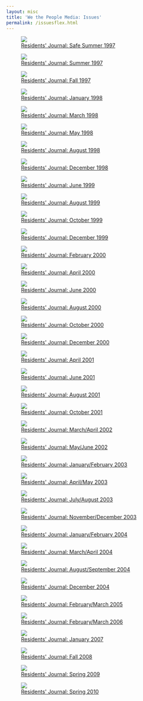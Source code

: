 ```yaml
---
layout: misc
title: 'We the People Media: Issues'
permalink: /issuesflex.html
---
```

<div class="issuescontainerflex">
<figure class="issuu"><a href="http://issuu.com/wethepeoplemedia/docs/residents__journal_safe_summer_97_9/1?e=0"><img src="{{ site.baseurl }}/assets/issuuCovers/page_1_thumb_medium(39).jpg" /><figcaption>Residents&#39; Journal: Safe Summer 1997</figcaption></a></figure>
<figure class="issuu"><a href="http://issuu.com/wethepeoplemedia/docs/fourth_edition_9x/1?e=0"><img src="{{ site.baseurl }}/assets/issuuCovers/page_1_thumb_medium(40).jpg" /><figcaption>Residents&#39; Journal: Summer 1997</figcaption></a></figure>
<figure class="issuu"><a href="http://issuu.com/wethepeoplemedia/docs/fall__97_issue_9x/1?e=0"><img src="{{ site.baseurl }}/assets/issuuCovers/page_1_thumb_medium(41).jpg" /><figcaption>Residents&#39; Journal: Fall 1997</figcaption></a></figure>
<figure class="issuu"><a href="http://issuu.com/wethepeoplemedia/docs/jan_98_edition_9x/1?e=0"><img src="{{ site.baseurl }}/assets/issuuCovers/page_1_thumb_medium(37).jpg" /><figcaption>Residents&#39; Journal: January 1998</figcaption></a></figure>
<figure class="issuu"><a href="http://issuu.com/wethepeoplemedia/docs/march_98_edition_9x/1?e=0"><img src="{{ site.baseurl }}/assets/issuuCovers/page_1_thumb_medium(35).jpg" /><figcaption>Residents&#39; Journal: March 1998</figcaption></a></figure>
<figure class="issuu"><a href="http://issuu.com/wethepeoplemedia/docs/may_1998_final_version_9x/1?e=0"><img src="{{ site.baseurl }}/assets/issuuCovers/page_1_thumb_medium(34).jpg" /><figcaption>Residents&#39; Journal: May 1998</figcaption></a></figure>
<figure class="issuu"><a href="http://issuu.com/wethepeoplemedia/docs/resident_s_journal_august_98/1?e=0"><img src="{{ site.baseurl }}/assets/issuuCovers/page_1_thumb_medium(36).jpg" /><figcaption>Residents&#39; Journal: August 1998</figcaption></a></figure>
<figure class="issuu"><a href="http://issuu.com/wethepeoplemedia/docs/ethan_s_december_98_9x/1?e=0"><img src="{{ site.baseurl }}/assets/issuuCovers/page_1_thumb_medium(38).jpg" /><figcaption>Residents&#39; Journal: December 1998</figcaption></a></figure>
<figure class="issuu"><a href="http://issuu.com/wethepeoplemedia/docs/resident_s_journal_june_99/1?e=0"><img src="{{ site.baseurl }}/assets/issuuCovers/page_1_thumb_medium(32).jpg" /><figcaption>Residents&#39; Journal: June 1999</figcaption></a></figure>
<figure class="issuu"><a href="http://issuu.com/wethepeoplemedia/docs/resident_s_journal_august_99/1?e=0"><img src="{{ site.baseurl }}/assets/issuuCovers/page_1_thumb_medium(31).jpg" /><figcaption>Residents&#39; Journal: August 1999</figcaption></a></figure>
<figure class="issuu"><a href="http://issuu.com/wethepeoplemedia/docs/resident_s_journal_october__99/1?e=0"><img src="{{ site.baseurl }}/assets/issuuCovers/page_1_thumb_medium(30).jpg" /><figcaption>Residents&#39; Journal: October 1999</figcaption></a></figure>
<figure class="issuu"><a href="http://issuu.com/wethepeoplemedia/docs/december__99_final_9x/1?e=0"><img src="{{ site.baseurl }}/assets/issuuCovers/page_1_thumb_medium(33).jpg" /><figcaption>Residents&#39; Journal: December 1999</figcaption></a></figure>
<figure class="issuu"><a href="http://issuu.com/wethepeoplemedia/docs/resident_s_journal_february_2000/1?e=0"><img src="{{ site.baseurl }}/assets/issuuCovers/page_1_thumb_medium(24).jpg" /><figcaption>Residents&#39; Journal: February 2000</figcaption></a></figure>
<figure class="issuu"><a href="http://issuu.com/wethepeoplemedia/docs/resident_s_journal_april_2000/1?e=0"><img src="{{ site.baseurl }}/assets/issuuCovers/page_1_thumb_medium(27).jpg" /><figcaption>Residents&#39; Journal: April 2000</figcaption></a></figure>
<figure class="issuu"><a href="http://issuu.com/wethepeoplemedia/docs/june_2000_final_9x/1?e=0"><img src="{{ site.baseurl }}/assets/issuuCovers/page_1_thumb_medium(29).jpg" /><figcaption>Residents&#39; Journal: June 2000</figcaption></a></figure>
<figure class="issuu"><a href="http://issuu.com/wethepeoplemedia/docs/ethans_august_2000_9x/1?e=0"><img src="{{ site.baseurl }}/assets/issuuCovers/page_1_thumb_b_medium(18).jpg" /><figcaption>Residents&#39; Journal: August 2000</figcaption></a></figure>
<figure class="issuu"><a href="http://issuu.com/wethepeoplemedia/docs/october_2000_final_9x/1?e=0"><img src="{{ site.baseurl }}/assets/issuuCovers/page_1_thumb_b_medium(17).jpg" /><figcaption>Residents&#39; Journal: October 2000</figcaption></a></figure>
<figure class="issuu"><a href="http://issuu.com/wethepeoplemedia/docs/resident_s_journal_december_2000/1?e=0"><img src="{{ site.baseurl }}/assets/issuuCovers/page_1_thumb_medium(25).jpg" /><figcaption>Residents&#39; Journal: December 2000</figcaption></a></figure>
<figure class="issuu"><a href="http://issuu.com/wethepeoplemedia/docs/resident_s_journal_april_2001/1?e=0"><img src="{{ site.baseurl }}/assets/issuuCovers/page_1_thumb_medium(22).jpg" /><figcaption>Residents&#39; Journal: April 2001</figcaption></a></figure>
<figure class="issuu"><a href="http://issuu.com/wethepeoplemedia/docs/june_2001_final_9x/1?e=0"><img src="{{ site.baseurl }}/assets/issuuCovers/page_1_thumb_medium(20).jpg" /><figcaption>Residents&#39; Journal: June 2001</figcaption></a></figure>
<figure class="issuu"><a href="http://issuu.com/wethepeoplemedia/docs/ethan_s_august_2001_9x/1?e=0"><img src="{{ site.baseurl }}/assets/issuuCovers/page_1_thumb_medium(23).jpg" /><figcaption>Residents&#39; Journal: August 2001</figcaption></a></figure>
<figure class="issuu"><a href="http://issuu.com/wethepeoplemedia/docs/residents__journal_oct._2001/1?e=0"><img src="{{ site.baseurl }}/assets/issuuCovers/page_1_thumb_medium(21).jpg" /><figcaption>Residents&#39; Journal: October 2001</figcaption></a></figure>
<figure class="issuu"><a href="http://issuu.com/wethepeoplemedia/docs/march_april_2002_final_9x/1?e=0"><img src="{{ site.baseurl }}/assets/issuuCovers/page_1_thumb_medium(18).jpg" /><figcaption>Residents&#39; Journal: March/April 2002</figcaption></a></figure>
<figure class="issuu"><a href="http://issuu.com/wethepeoplemedia/docs/may_june_2002_final_9x/1?e=0"><img src="{{ site.baseurl }}/assets/issuuCovers/page_1_thumb_medium(19).jpg" /><figcaption>Residents&#39; Journal: May/June 2002</figcaption></a></figure>
<figure class="issuu"><a href="http://issuu.com/wethepeoplemedia/docs/jan_feb_2003_final_9x/1?e=0"><img src="{{ site.baseurl }}/assets/issuuCovers/page_1_thumb_b_medium(9).jpg" /><figcaption>Residents&#39; Journal: January/February 2003</figcaption></a></figure>
<figure class="issuu"><a href="http://issuu.com/wethepeoplemedia/docs/residents_journal_april-may_2003/1?e=0"><img src="{{ site.baseurl }}/assets/issuuCovers/page_1_thumb_medium(12).jpg" /><figcaption>Residents&#39; Journal: April/May 2003</figcaption></a></figure>
<figure class="issuu"><a href="http://issuu.com/wethepeoplemedia/docs/resident_s_journal_july_august_2003/1?e=0"><img src="{{ site.baseurl }}/assets/issuuCovers/page_1_thumb_medium(17).jpg" /><figcaption>Residents&#39; Journal: July/August 2003</figcaption></a></figure>
<figure class="issuu"><a href="http://issuu.com/wethepeoplemedia/docs/nov_dec_final_version_9x/1?e=0"><img src="{{ site.baseurl }}/assets/issuuCovers/page_1_thumb_b_medium(8).jpg" /><figcaption>Residents&#39; Journal: November/December 2003</figcaption></a></figure>
<figure class="issuu"><a href="http://issuu.com/wethepeoplemedia/docs/residents_journal_january-february_/1?e=0"><img src="{{ site.baseurl }}/assets/issuuCovers/page_1_thumb_medium(8).jpg" /><figcaption>Residents&#39; Journal: January/February 2004</figcaption></a></figure>
<figure class="issuu"><a href="http://issuu.com/wethepeoplemedia/docs/residents__journalmarch_april_04/1?e=0"><img src="{{ site.baseurl }}/assets/issuuCovers/page_1_thumb_medium(11).jpg" /><figcaption>Residents&#39; Journal: March/April 2004</figcaption></a></figure>
<figure class="issuu"><a href="http://issuu.com/wethepeoplemedia/docs/residents_journal_august-september_/1?e=0"><img src="{{ site.baseurl }}/assets/issuuCovers/page_1_thumb_medium(6).jpg" /><figcaption>Residents&#39; Journal: August/September 2004</figcaption></a></figure>
<figure class="issuu"><a href="http://issuu.com/wethepeoplemedia/docs/residents_journal_december_2004/1?e=0"><img src="{{ site.baseurl }}/assets/issuuCovers/page_1_thumb_medium(7).jpg" /><figcaption>Residents&#39; Journal: December 2004</figcaption></a></figure>
<figure class="issuu"><a href="http://issuu.com/wethepeoplemedia/docs/residents_journal_february-march_20_7b75ffa12c5a58/1?e=0"><img src="{{ site.baseurl }}/assets/issuuCovers/page_1_thumb_medium(5).jpg" /><figcaption>Residents&#39; Journal: February/March 2005</figcaption></a></figure>
<figure class="issuu"><a href="http://issuu.com/wethepeoplemedia/docs/residents_journal_february-march_20/1?e=0"><img src="{{ site.baseurl }}/assets/issuuCovers/page_1_thumb_medium(4).jpg" /><figcaption>Residents&#39; Journal: February/March 2006</figcaption></a></figure>
<figure class="issuu"><a href="http://issuu.com/wethepeoplemedia/docs/residents_journal_january_2007/1?e=0"><img src="{{ site.baseurl }}/assets/issuuCovers/page_1_thumb_medium(3).jpg" /><figcaption>Residents&#39; Journal: January 2007</figcaption></a></figure>
<figure class="issuu"><a href="http://issuu.com/wethepeoplemedia/docs/2008_fall_edition/1?e=0"><img src="{{ site.baseurl }}/assets/issuuCovers/page_1_thumb_medium(2).jpg" /><figcaption>Residents&#39; Journal: Fall 2008</figcaption></a></figure>
<figure class="issuu"><a href="http://issuu.com/wethepeoplemedia/docs/2009_spring_edition/1?e=0"><img src="{{ site.baseurl }}/assets/issuuCovers/page_1_thumb_medium(1).jpg" /><figcaption>Residents&#39; Journal: Spring 2009</figcaption></a></figure>
<figure class="issuu"><a href="http://issuu.com/wethepeoplemedia/docs/rj_spring_2010_final/1?e=0"><img src="{{ site.baseurl }}/assets/issuuCovers/page_1_thumb_medium.jpg" /><figcaption>Residents&#39; Journal: Spring 2010</figcaption></a></figure>
</div>